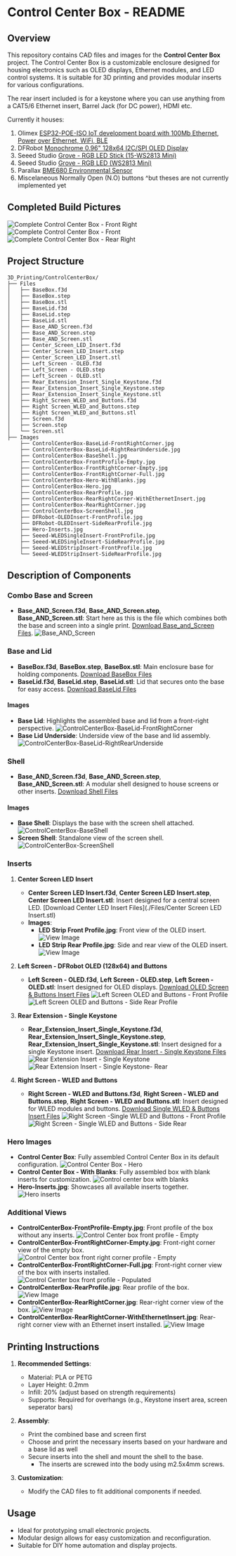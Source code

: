 # Control Center Box - README

## Overview
This repository contains CAD files and images for the **Control Center Box** project. The Control Center Box is a customizable enclosure designed for housing electronics such as OLED displays, Ethernet modules, and LED control systems. It is suitable for 3D printing and provides modular inserts for various configurations.

The rear insert included is for a keystone where you can use anything from a CAT5/6 Ethernet insert, Barrel Jack (for DC power), HDMI etc. 

Currently it houses: 

1. Olimex [ESP32-POE-ISO IoT development board with 100Mb Ethernet, Power over Ethernet, WiFi, BLE](https://www.olimex.com/Products/IoT/ESP32/ESP32-POE-ISO/open-source-hardware)
2. DFRobot [Monochrome 0.96" 128x64 I2C/SPI OLED Display](Https://www.dfrobot.com/product-2017.html)
3. Seeed Studio [Grove - RGB LED Stick (15-WS2813 Mini)](https://www.seeedstudio.com/Grove-RGB-LED-Stick-15-WS2813-Mini-p-4270.html)
4. Seeed Studio [Grove - RGB LED (WS2813 Mini)](https://www.seeedstudio.com/Grove-RGB-LED-WS2813-Mini-p-4269.html)
5. Parallax [BME680 Environmental Sensor](https://www.parallax.com/product/bme680-environmental-sensor/)
6. Miscelaneous Normally Open (N.O) buttons ^but theses are not currently implemented yet

## Completed Build Pictures

![Complete Control Center Box - Front Right](./Images/CompletedBuild_FrontLeft.jpg)
![Complete Control Center Box - Front](./Images/CompletedBuild_FrontProfile.jpg)
![Complete Control Center Box - Rear Right](./Images/CompletedBuild_RearRight.jpg)

## Project Structure
```
3D_Printing/ControlCenterBox/
├── Files
│   ├── BaseBox.f3d
│   ├── BaseBox.step
│   ├── BaseBox.stl
│   ├── BaseLid.f3d
│   ├── BaseLid.step
│   ├── BaseLid.stl
│   ├── Base_AND_Screen.f3d
│   ├── Base_AND_Screen.step
│   ├── Base_AND_Screen.stl
│   ├── Center_Screen_LED_Insert.f3d
│   ├── Center_Screen_LED_Insert.step
│   ├── Center_Screen_LED_Insert.stl
│   ├── Left_Screen - OLED.f3d
│   ├── Left_Screen - OLED.step
│   ├── Left_Screen - OLED.stl
│   ├── Rear_Extension_Insert_Single_Keystone.f3d
│   ├── Rear_Extension_Insert_Single_Keystone.step
│   ├── Rear_Extension_Insert_Single_Keystone.stl
│   ├── Right_Screen_WLED_and_Buttons.f3d
│   ├── Right Screen_WLED_and_Buttons.step
│   ├── Right Screen_WLED_and_Buttons.stl
│   ├── Screen.f3d
│   ├── Screen.step
│   └── Screen.stl
├── Images
    ├── ControlCenterBox-BaseLid-FrontRightCorner.jpg
    ├── ControlCenterBox-BaseLid-RightRearUnderside.jpg
    ├── ControlCenterBox-BaseShell.jpg
    ├── ControlCenterBox-FrontProfile-Empty.jpg
    ├── ControlCenterBox-FrontRightCorner-Empty.jpg
    ├── ControlCenterBox-FrontRightCorner-Full.jpg
    ├── ControlCenterBox-Hero-WithBlanks.jpg
    ├── ControlCenterBox-Hero.jpg
    ├── ControlCenterBox-RearProfile.jpg
    ├── ControlCenterBox-RearRightCorner-WithEthernetInsert.jpg
    ├── ControlCenterBox-RearRightCorner.jpg
    ├── ControlCenterBox-ScreenShell.jpg
    ├── DFRobot-OLEDInsert-FrontProfile.jpg
    ├── DFRobot-OLEDInsert-SideRearProfile.jpg
    ├── Hero-Inserts.jpg
    ├── Seeed-WLEDSingleInsert-FrontProfile.jpg
    ├── Seeed-WLEDSingleInsert-SideRearProfile.jpg
    ├── Seeed-WLEDStripInsert-FrontProfile.jpg
    └── Seeed-WLEDStripInsert-SideRearProfile.jpg
```

## Description of Components

### Combo Base and Screen 

- **Base_AND_Screen.f3d**, **Base_AND_Screen.step**, **Base_AND_Screen.stl**: Start here as this is the file which combines both the base and screen into a single print. [Download Base_and_Screen Files](./Files/Base_AND_Screen.stl). ![Base_AND_Screen](./Images/ControlCenterBox-FrontRightCorner-Empty.jpg)


### Base and Lid
- **BaseBox.f3d**, **BaseBox.step**, **BaseBox.stl**: Main enclosure base for holding components. [Download BaseBox Files](./Files/BaseBox.stl)
- **BaseLid.f3d**, **BaseLid.step**, **BaseLid.stl**: Lid that secures onto the base for easy access. [Download BaseLid Files](./Files/BaseLid.stl)

#### Images
- **Base Lid**: Highlights the assembled base and lid from a front-right perspective.  ![ControlCenterBox-BaseLid-FrontRightCorner](./Images/ControlCenterBox-BaseLid-FrontRightCorner.jpg)
- **Base Lid Underside**: Underside view of the base and lid assembly.  ![ControlCenterBox-BaseLid-RightRearUnderside](./Images/ControlCenterBox-BaseLid-RightRearUnderside.jpg)

### Shell
- **Base_AND_Screen.f3d**, **Base_AND_Screen.step**, **Base_AND_Screen.stl**: A modular shell designed to house screens or other inserts. [Download Shell Files](./Files/Base_AND_Screen.stl)

#### Images
- **Base Shell**: Displays the base with the screen shell attached.  ![ControlCenterBox-BaseShell](./Images/ControlCenterBox-BaseShell.jpg)
- **Screen Shell**: Standalone view of the screen shell.  ![ControlCenterBox-ScreenShell](./Images/ControlCenterBox-ScreenShell.jpg)

### Inserts
1. **Center Screen LED Insert**
   - **Center Screen LED Insert.f3d**, **Center Screen LED Insert.step**, **Center Screen LED Insert.stl**: Insert designed for a central screen LED. [Download Center LED Insert Files](./Files/Center Screen LED Insert.stl)
   - **Images**:
     - **LED Strip Front Profile.jpg**: Front view of the OLED insert.  ![View Image](./Images/Seeed-WLEDStripInsert-FrontProfile.jpg)
     - **LED Strip Rear Profile.jpg**: Side and rear view of the OLED insert.  ![View Image](./Images/Seeed-WLEDStripInsert-SideRearProfile.jpg)

2. **Left Screen - DFRobot OLED (128x64) and Buttons**
   - **Left Screen - OLED.f3d**, **Left Screen - OLED.step**, **Left Screen - OLED.stl**: Insert designed for OLED displays. [Download OLED Screen & Buttons Insert Files](./Files/Left_Screen_OLED_and_Buttons.stl) ![Left Screen OLED and Buttons - Front Profile](./Images/DFRobot-OLEDInsert-FrontProfile.jpg) ![Left Screen OLED and Buttons - Side Rear Profile](./Images/DFRobot-OLEDInsert-SideRearProfile.jpg)

3. **Rear Extension - Single Keystone**
   - **Rear_Extension_Insert_Single_Keystone.f3d**, **Rear_Extension_Insert_Single_Keystone.step**, **Rear_Extension_Insert_Single_Keystone.stl**: Insert designed for a single Keystone insert. [Download Rear Insert - Single Keystone Files](./Files/Rear_Extension_Single_Keystone.stl) ![Rear Extension Insert - Single Keystone](./Images/RearInsert-SingleKeystone-Face.jpg) ![Rear Extension Insert - Single Keystone- Rear](./Images/RearInsert-SingleKeystone-Rear.jpg)

4. **Right Screen - WLED and Buttons**
   - **Right Screen - WLED and Buttons.f3d**, **Right Screen - WLED and Buttons.step**, **Right Screen - WLED and Buttons.stl**: Insert designed for WLED modules and buttons. [Download Single WLED & Buttons Insert Files](./Files/Right_Screen_WLED_and_Buttons.stl) ![Right Screen -Single WLED and Buttons - Front Profile](./Images/Seeed-WLEDSingleInsertWithButtons-FrontProfile.jpg) ![Right Screen - Single WLED and Buttons - Side Rear](./Images/Seeed-WLEDSingleInsertWithButtons-SideRearProfile.jpg) 

### Hero Images
- **Control Center Box**: Fully assembled Control Center Box in its default configuration.  ![Control Center Box - Hero](./Images/ControlCenterBox-Hero.jpg)
- **Control Center Box - With Blanks**: Fully assembled box with blank inserts for customization.  ![Control center box with blanks](./Images/ControlCenterBox-Hero-WithBlanks.jpg)
- **Hero-Inserts.jpg**: Showcases all available inserts together.  ![Hero inserts](./Images/Hero-Inserts.jpg)

### Additional Views
- **ControlCenterBox-FrontProfile-Empty.jpg**: Front profile of the box without any inserts.  ![Control Center box front profile - Empty](./Images/ControlCenterBox-FrontProfile-Empty.jpg)
- **ControlCenterBox-FrontRightCorner-Empty.jpg**: Front-right corner view of the empty box.  ![Control Center box front right corner profile - Empty](./Images/ControlCenterBox-FrontRightCorner-Empty.jpg)
- **ControlCenterBox-FrontRightCorner-Full.jpg**: Front-right corner view of the box with inserts installed.  ![Control Center box front profile - Populated](./Images/ControlCenterBox-FrontRightCorner-Populated.jpg)
- **ControlCenterBox-RearProfile.jpg**: Rear profile of the box.  ![View Image](./Images/ControlCenterBox-RearProfile.jpg)
- **ControlCenterBox-RearRightCorner.jpg**: Rear-right corner view of the box.  ![View Image](./Images/ControlCenterBox-RearRightCorner.jpg)
- **ControlCenterBox-RearRightCorner-WithEthernetInsert.jpg**: Rear-right corner view with an Ethernet insert installed.  ![View Image](./Images/ControlCenterBox-RearRightCorner-WithEthernetInsert.jpg)

## Printing Instructions
1. **Recommended Settings**:
   - Material: PLA or PETG
   - Layer Height: 0.2mm
   - Infill: 20% (adjust based on strength requirements)
   - Supports: Required for overhangs (e.g., Keystone insert area, screen seperator bars)

2. **Assembly**:
   - Print the combined base and screen first
   - Choose and print the necessary inserts based on your hardware and a base lid as well
   - Secure inserts into the shell and mount the shell to the base.
     - The inserts are screwed into the body using m2.5x4mm screws. 

3. **Customization**:
   - Modify the CAD files to fit additional components if needed.

## Usage
- Ideal for prototyping small electronic projects.
- Modular design allows for easy customization and reconfiguration.
- Suitable for DIY home automation and display projects.

